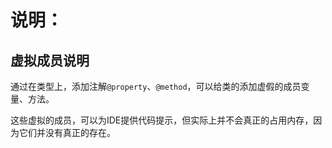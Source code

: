 # 说明：

## 虚拟成员说明

通过在类型上，添加注解`@property`、`@method`，可以给类的添加虚假的成员变量、方法。

这些虚拟的成员，可以为IDE提供代码提示，但实际上并不会真正的占用内存，因为它们并没有真正的存在。

